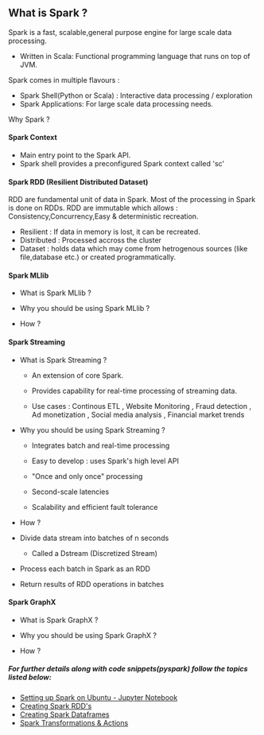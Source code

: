 ## What is Spark ?

Spark is a fast, scalable,general purpose engine for large scale data processing. 

* Written in Scala: Functional programming language that runs on top of JVM.

Spark comes in multiple flavours  :    

* Spark Shell(Python or Scala) : Interactive data processing / exploration
* Spark Applications: For large scale data processing needs. 

Why Spark ?

#### Spark Context

- Main entry point to the Spark API.
- Spark shell provides a preconfigured Spark context called 'sc'

#### Spark RDD (Resilient Distributed Dataset)
RDD are fundamental unit of data in Spark. Most of the processing in Spark is done on RDDs.
RDD are immutable which allows : Consistency,Concurrency,Easy & deterministic recreation. 

- Resilient : If data in memory is lost, it can be recreated.
- Distributed : Processed accross the cluster
- Dataset : holds data which may come from hetrogenous sources (like file,database etc.) or created programmatically. 

#### Spark MLlib
 * What is Spark MLlib ?
 
 * Why you should be using Spark MLlib ?
 
 * How ?
 
#### Spark Streaming
 * What is Spark Streaming ?
 
   * An extension of core Spark.
   
   * Provides capability for real-time processing of streaming data.
   
   * Use cases : Continous ETL , Website Monitoring , Fraud detection , Ad monetization , Social media analysis , Financial market trends
 
 * Why you should be using Spark Streaming ?
 
   * Integrates batch and real-time processing
   
   * Easy to develop : uses Spark's high level API
   
   * "Once and only once" processing
   
   * Second-scale latencies
   
   * Scalability and efficient fault tolerance 
 
  * How ? 
 
   * Divide data stream into batches of n seconds
     * Called a Dstream (Discretized Stream)
     
   * Process each batch in Spark as an RDD
   
   * Return results of RDD operations in batches
   
#### Spark GraphX
 * What is Spark GraphX ?
 
 * Why you should be using Spark GraphX ?
 
 * How ?

##### For further details along with code snippets(pyspark) follow the topics listed below:

* [Setting up Spark on Ubuntu - Jupyter Notebook](https://github.com/zydusss/Spark/blob/master/Launching%20Spark%20On%20Ubuntu.ipynb)
* [Creating Spark RDD's](https://github.com/zydusss/Spark/blob/master/Creating%20Spark%20RDD.ipynb)
* [Creating Spark Dataframes](https://github.com/zydusss/Spark/blob/master/Creating%20Spark%20Dataframe.ipynb)
* [Spark Transformations & Actions](https://github.com/zydusss/Spark/blob/master/Spark%20Transformations%20%26%20Actions.ipynb) 
  

